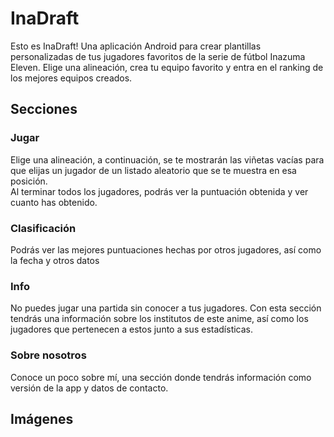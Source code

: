 # InaDraft

Esto es InaDraft! Una aplicación Android para crear plantillas personalizadas de tus jugadores favoritos de la serie de fútbol Inazuma Eleven.
Elige una alineación, crea tu equipo favorito y entra en el ranking de los mejores equipos creados.


## Secciones

### Jugar

Elige una alineación, a continuación, se te mostrarán las viñetas vacías para que elijas un jugador de un listado aleatorio que se te muestra en esa posición.  
Al terminar todos los jugadores, podrás ver la puntuación obtenida y ver cuanto has obtenido.


### Clasificación

Podrás ver las mejores puntuaciones hechas por otros jugadores, así como la fecha y otros datos

### Info

No puedes jugar una partida sin conocer a tus jugadores. Con esta sección tendrás una información sobre los institutos de este anime, así como los jugadores que pertenecen a estos junto a sus estadísticas.

### Sobre nosotros

Conoce un poco sobre mí, una sección donde tendrás información como versión de la app y datos de contacto.


## Imágenes

